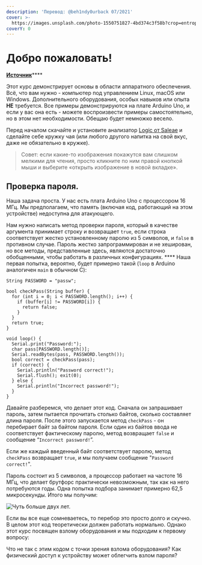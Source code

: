 ```yaml
---
description: 'Перевод: @beh1ndy0urback 07/2021'
cover: >-
  https://images.unsplash.com/photo-1550751827-4bd374c3f58b?crop=entropy&cs=srgb&fm=jpg&ixid=MnwxOTcwMjR8MHwxfHNlYXJjaHwyfHxjeWJlcnxlbnwwfHx8fDE2MzYyODE0OTQ&ixlib=rb-1.2.1&q=85
coverY: 0
---
```


# Добро пожаловать!

[**Источник**](https://maldroid.github.io/hardware-hacking/)****

Этот курс демонстрирует основы в области аппаратного обеспечения. Всё, что вам нужно - компьютер под управлением Linux, macOS или Windows. Дополнительного оборудования, особых навыков или опыта **НЕ** требуется. Все примеры демонстрируются на плате Arduino Uno, и если у вас она есть - можете воспроизвести примеры самостоятельно, но в этом нет необходимости. Обещаю будет немножко весело.

Перед началом скачайте и установите анализатор [Logic от Saleae](https://www.saleae.com/downloads/) и сделайте себе кружку чая (или любого другого напитка на свой вкус, даже не обязательно в кружке).

> Совет: если какие-то изображения покажутся вам слишком мелкими для чтения, просто кликните по ним правой кнопкой мыши и выберите «открыть изображение в новой вкладке».

## **Проверка пароля.**

Наша задача проста. У нас есть плата Arduino Uno с процессором 16 МГц. Мы предполагаем, что память (включая код, работающий на этом устройстве) недоступна для атакующего.

Нам нужно написать метод проверки пароля, который в качестве аргумента принимает строку и возвращает `true`, если строка соответствует жестко установленному паролю из 5 символов, и `false` в противном случае. Пароль жестко запрограммирован и не хеширован, но все методы, представленные здесь, являются достаточно обобщенными, чтобы работать в различных конфигурациях. **** Наша первая попытка, вероятно, будет примерно такой (`loop` в Arduino аналогичен `main` в обычном C):

```
String PASSWORD = "passw";

bool checkPass(String buffer) {
  for (int i = 0; i < PASSWORD.length(); i++) {
    if (buffer[i] != PASSWORD[i]) {
      return false;
    }
  }
  return true;
}

void loop() {
  Serial.print("Password:");
  char pass[PASSWORD.length()];
  Serial.readBytes(pass, PASSWORD.length());
  bool correct = checkPass(pass);
  if (correct) {
    Serial.println("Password correct!");
    Serial.flush(); exit(0);
  } else {
    Serial.println("Incorrect password!");
  }
}
```

Давайте разберемся, что делает этот код. Сначала он запрашивает пароль, затем пытается прочитать столько байтов, сколько составляет длина пароля. После этого запускается метод `checkPass` - он перебирает байт за байтом пароля. Если один из байтов ввода не соответствует фактическому паролю, метод возвращает `false` и сообщение “`Incorrect password!`”.

Если же каждый введенный байт соответствует паролю, метод `checkPass` возвращает `true`, и мы получаем сообщение "`Password correct!`".

Пароль состоит из 5 символов, а процессор работает на частоте 16 МГц, что делает брутфорс практически невозможным, так как на него потребуются годы. Одна попытка подбора занимает примерно 62,5 микросекунды. Итого мы получим:

![Чуть больше двух лет.](https://render.githubusercontent.com/render/math?math=256^5\times%2062.5\mu%20s%20=%2068,719,476.7s%20=%202.17%20years)

Если вы все еще сомневаетесь, то перебор это просто долго и скучно. В целом этот код теоретически должен работать нормально. Однако этот курс посвящен взлому оборудования и мы подходим к первому вопросу:

Что не так с этим кодом с точки зрения взлома оборудования? Как физический доступ к устройству может облегчить взлом пароля?

